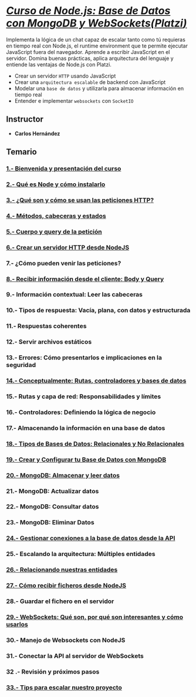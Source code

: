 # [*Curso de Node.js: Base de Datos con MongoDB y WebSockets(**Platzi**)*](https://platzi.com/cursos/fundamentos-node/)

Implementa la lógica de un chat capaz de escalar tanto como tú requieras en tiempo real con Node.js, el runtime environment que te permite ejecutar JavaScript fuera del navegador. Aprende a escribir JavaScript en el servidor. Domina buenas prácticas, aplica arquitectura del lenguaje y entiende las ventajas de Node.js con Platzi.

* Crear un servidor `HTTP` usando JavaScript
* Crear una `arquitectura escalable` de backend con JavaScript
* Modelar una `base de datos` y utilizarla para almacenar información en tiempo real
* Entender e implementar `websockets` con `SocketIO`

## Instructor

* **Carlos Hernández**

## Temario

### [1.- Bienvenida y presentación del curso](./lecciones/1.-Bienvenida-y-presentación-del-curso.md)

### [2.- Qué es Node y cómo instalarlo](./lecciones/2.-Qué-es-node-y-cómo-instalarlo.md)

### [3.- ¿Qué son y cómo se usan las peticiones HTTP?](./lecciones/3.-Qué-son-y-cómo-se-usan-las-peticiones-http.md)

### [4.- Métodos, cabeceras y estados](./lecciones/4.-Métodos-cabeceras-y-estados.md)

### [5.- Cuerpo y query de la petición](./lecciones/5.-Cuerpo-y-query-de-la-petición.md)

### [6.- Crear un servidor HTTP desde NodeJS](./lecciones/6.-Crear-un-servidor-http-desde-nodejs.md)

### 7.- ¿Cómo pueden venir las peticiones?

### [8.- Recibir información desde el cliente: Body y Query](./lecciones/8.-Recibir-información-desde%20-el-cliente-Body-y-Query.md)

### 9.- Información contextual: Leer las cabeceras

### 10.- Tipos de respuesta: Vacía, plana, con datos y estructurada

### 11.- Respuestas coherentes

### 12.- Servir archivos estáticos

### 13.- Errores: Cómo presentarlos e implicaciones en la seguridad

### [14.- Conceptualmente: Rutas, controladores y bases de datos](./lecciones/14.-Conceptualmente-Rutas-controladores-y-bases-de-datos.md)

### 15.- Rutas y capa de red: Responsabilidades y límites

### 16.- Controladores: Definiendo la lógica de negocio

### 17.- Almacenando la información en una base de datos

### [18.- Tipos de Bases de Datos: Relacionales y No Relacionales](./lecciones/18.-Tipos-de-Bases-de-Datos-Relacionales-y-No-Relacionales.md)

### [19.- Crear y Configurar tu Base de Datos con MongoDB](./lecciones/19.-Crear-y-Configurar-tu-Base-de-Datos-con-MongoDB.md)

### [20.- MongoDB: Almacenar y leer datos](./lecciones/20.-MongoDB-Almacenar-y-leer-datos.md)

### 21.- MongoDB: Actualizar datos

### 22.-  MongoDB: Consultar datos

### 23.- MongoDB: Eliminar Datos

### [24.- Gestionar conexiones a la base de datos desde la API](./lecciones/24.-Gestionar-conexiones-a-la-base-de-datos-desde-la-API.md)

### 25.- Escalando la arquitectura: Múltiples entidades

### [26.- Relacionando nuestras entidades](./lecciones/26.-Relacionando-nuestras-entidades.md)

### [27.- Cómo recibir ficheros desde NodeJS](./lecciones/27.-Cómo-recibir-ficheros-desde-NodeJS.md)

### 28.- Guardar el fichero en el servidor

### [29.- WebSockets: Qué son, por qué son interesantes y cómo usarlos](./lecciones/29.-WebSockets-Qué-son-por-qué-son-interesantes-y-cómo-usarlos.md)

### 30.- Manejo de Websockets con NodeJS

### 31.- Conectar la API al servidor de WebSockets

### 32 .- Revisión y próximos pasos

### [33.- Tips para escalar nuestro proyecto](./lecciones/33.-Tips-para-escalar-nuestro-proyecto.md)
